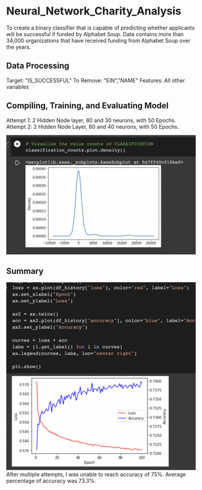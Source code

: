 

# Neural_Network_Charity_Analysis

To create a binary classifier that is capable of predicting whether applicants will be successful if funded by Alphabet Soup.
Data contains more than 34,000 organizations that have received funding from Alphabet Soup over the years.

## Data Processing
Target: "IS_SUCCESSFUL" To Remove: "EIN","NAME" Features: All other variables

## Compiling, Training, and Evaluating Model
Attempt 1: 2 Hidden Node layer, 80 and 30 neurons, with 50 Epochs.
Attempt 2: 2 Hidden Node Layer, 60 and 40 neurons, with 50 Epochs. 

![alt text](/image1.png)

## Summary

![alt text](/Image.png)
After multiple attempts, I was unable to reach accuracy of 75%.
Average percentage of accuracy was 73.3%.
